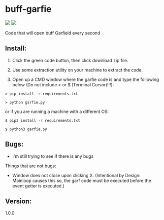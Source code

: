 # buff-garfie
<img src="https://img.shields.io/github/v/tag/j-p-1/buff-garfie?color=Lime&label=Current%20Version%20(Main%20Branch)">
<img src="https://img.shields.io/github/v/release/j-p-1/buff-garfie?label=Latest%20Stable%20Release">

Code that will open buff Garfield every second

## Install:

1. Click the green code button, then click download zip file.

2. Use some extraction utility on your machine to extract the code.

3. Open up a CMD window where the garfie code is and type the following below (Do not include > or $ (Terminal Cursor)!!!):

```
> pip install -r requirements.txt

> python garfie.py
```

or if you are running a machine with a different OS:

```
$ pip3 install -r requirements.txt

$ python3 garfie.py
```

## Bugs:

- I'm still trying to see if there is any bugs

Things that are not bugs:

- Window does not close upon clicking X. (Intentional by Design: Mainloop causes this so, the garf code must be executed before the event getter is executed.)

## Version:

1.0.0

